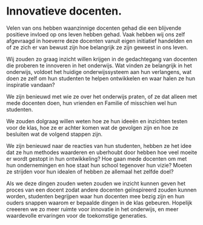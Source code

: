 # Innovatieve docenten.

Velen van ons hebben waanzinnige docenten gehad die een blijvende positieve invloed op ons leven hebben gehad. Vaak hebben wij ons zelf afgevraagd in hoeverre deze docenten vanuit eigen initiatief handelden en of ze zich er van bewust zijn hoe belangrijk ze zijn geweest in ons leven.  

Wij zouden zo graag inzicht willen krijgen in de gedachtegang van docenten die proberen te innoveren in het onderwijs. Wat vinden ze belangrijk in het onderwijs, voldoet het huidige onderwijssysteem aan hun verlangens, wat doen ze zelf om hun studenten te helpen ontwikkelen en waar halen ze hun inspiratie vandaan?

We zijn benieuwd met wie ze over het onderwijs praten, of ze dat alleen met mede docenten doen, hun vrienden en Familie of misschien wel hun studenten.

We zouden dolgraag willen weten hoe ze hun ideeën en inzichten testen voor de klas, hoe ze er achter komen wat de gevolgen zijn en hoe ze besluiten wat de volgend stappen zijn.

We zijn benieuwd naar de reacties van hun studenten, hebben ze het idee dat ze hun methodes waarderen en uberhoubt door hebben hoe veel moeite er wordt gestopt in hun ontwikkeling? Hoe gaan mede docenten om met hun ondernemingen en hoe staat hun school tegenover hun vizie? Moeten ze strijden voor hun idealen of hebben ze allemaal het zelfde doel?

Als we deze dingen zouden weten zouden we inzicht kunnen geven het proces van een docent zodat andere docenten geïnspireerd zouden kunnen worden, studenten begrijpen waar hun docenten mee bezig zijn en hun ouders snappen waarom er bepaalde dingen in de klas gebeuren. Hopelijk creeeren we zo meer ruimte voor innovatie in het onderwijs, en meer waardevolle ervaringen voor de toekomstige generaties.
